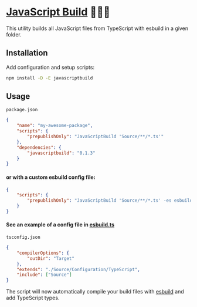 # [JavaScript Build] 🧑🏻‍💻

This utility builds all JavaScript files from TypeScript with esbuild in a given folder.

## Installation

Add configuration and setup scripts:

```sh
npm install -D -E javascriptbuild
```

## Usage

`package.json`

```json
{
	"name": "my-awesome-package",
	"scripts": {
		"prepublishOnly": "JavaScriptBuild 'Source/**/*.ts'"
	},
	"dependencies": {
		"javascriptbuild": "0.1.3"
	}
}
```

#### or with a custom esbuild config file:

```json
{
	"scripts": {
		"prepublishOnly": "JavaScriptBuild 'Source/**/*.ts' -es esbuild.ts"
	}
}
```

#### See an example of a config file in [esbuild.ts](Source/Configuration/esbuild.ts)

`tsconfig.json`

```json
{
	"compilerOptions": {
		"outDir": "Target"
	},
	"extends": "./Source/Configuration/TypeScript",
	"include": ["Source"]
}
```

The script will now automatically compile your build files with [esbuild] and
add TypeScript types.

[JavaScript Build]: https://npmjs.org/javascriptbuild
[esbuild]: https://npmjs.org/esbuild
